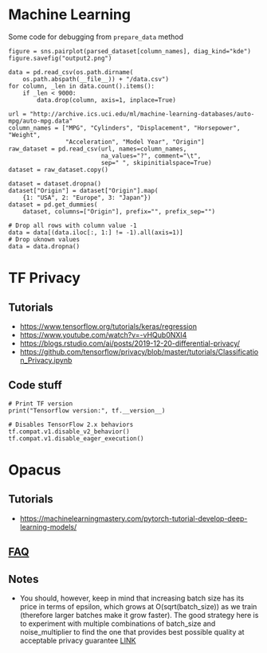 [This directory is ignored to let us write private notes for ourselves]: #

# Machine Learning
Some code for debugging from `prepare_data` method
```
figure = sns.pairplot(parsed_dataset[column_names], diag_kind="kde")
figure.savefig("output2.png")

data = pd.read_csv(os.path.dirname(
    os.path.abspath(__file__)) + "/data.csv")
for column, _len in data.count().items():
    if _len < 9000:
        data.drop(column, axis=1, inplace=True)

url = "http://archive.ics.uci.edu/ml/machine-learning-databases/auto-mpg/auto-mpg.data"
column_names = ["MPG", "Cylinders", "Displacement", "Horsepower", "Weight",
                "Acceleration", "Model Year", "Origin"]
raw_dataset = pd.read_csv(url, names=column_names,
                          na_values="?", comment="\t",
                          sep=" ", skipinitialspace=True)
dataset = raw_dataset.copy()

dataset = dataset.dropna()
dataset["Origin"] = dataset["Origin"].map(
    {1: "USA", 2: "Europe", 3: "Japan"})
dataset = pd.get_dummies(
    dataset, columns=["Origin"], prefix="", prefix_sep="")

# Drop all rows with column value -1
data = data[(data.iloc[:, 1:] != -1).all(axis=1)]
# Drop uknown values
data = data.dropna()
```

# TF Privacy

## Tutorials
 - https://www.tensorflow.org/tutorials/keras/regression
 - https://www.youtube.com/watch?v=-vHQub0NXI4
 - https://blogs.rstudio.com/ai/posts/2019-12-20-differential-privacy/
 - https://github.com/tensorflow/privacy/blob/master/tutorials/Classification_Privacy.ipynb

## Code stuff
```
# Print TF version
print("Tensorflow version:", tf.__version__)
```

```
# Disables TensorFlow 2.x behaviors
tf.compat.v1.disable_v2_behavior()
tf.compat.v1.disable_eager_execution()
```

# Opacus

## Tutorials
 - https://machinelearningmastery.com/pytorch-tutorial-develop-deep-learning-models/

## [FAQ](https://opacus.ai/docs/faq)

## Notes 
 - You should, however, keep in mind that increasing batch size has its price in terms of epsilon, which grows at O(sqrt(batch_size)) as we train (therefore larger batches make it grow faster). The good strategy here is to experiment with multiple combinations of batch_size and noise_multiplier to find the one that provides best possible quality at acceptable privacy guarantee [LINK](https://opacus.ai/tutorials/building_text_classifier)
